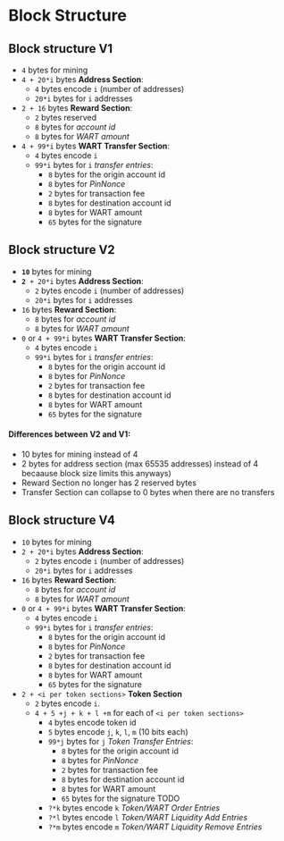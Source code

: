 # Block Structure

## Block structure V1 ##
+ `4` bytes for mining
+ `4 + 20*i` bytes **Address Section**:
    + `4` bytes encode `i` (number of addresses)
    + `20*i` bytes for `i` addresses
+ `2 + 16` bytes **Reward Section**:
    + `2` bytes reserved
    + `8` bytes for *account id*
    + `8` bytes for *WART amount*
+ `4 + 99*i` bytes **WART Transfer Section**:
    + `4` bytes encode `i`
    + `99*i` bytes for `i` *transfer entries*:
        + `8` bytes for the origin account id
        + `8` bytes for *PinNonce*
        + `2` bytes for transaction fee
        + `8` bytes for destination account id
        + `8` bytes for WART amount
        + `65` bytes for the signature

## Block structure V2 ##
+ **`10`** bytes for mining
+ **`2`**` + 20*i` bytes **Address Section**:
    + `2` bytes encode `i` (number of addresses)
    + `20*i` bytes for `i` addresses
+ `16` bytes **Reward Section**:
    + `8` bytes for *account id*
    + `8` bytes for *WART amount*
+ `0` or `4 + 99*i` bytes **WART Transfer Section**:
    + `4` bytes encode `i`
    + `99*i` bytes for `i` *transfer entries*:
        + `8` bytes for the origin account id
        + `8` bytes for *PinNonce*
        + `2` bytes for transaction fee
        + `8` bytes for destination account id
        + `8` bytes for WART amount
        + `65` bytes for the signature
#### Differences between V2 and V1:
 - 10 bytes for mining instead of 4
 - 2 bytes for address section (max 65535 addresses) instead of 4 becaause block size limits this anyways)
 - Reward Section no longer has 2 reserved bytes
 - Transfer Section can collapse to 0 bytes when there are no transfers

 ## Block structure V4 ##
+ `10` bytes for mining
+ `2 + 20*i` bytes **Address Section**:
    + `2` bytes encode `i` (number of addresses)
    + `20*i` bytes for `i` addresses
+ `16` bytes **Reward Section**:
    + `8` bytes for *account id*
    + `8` bytes for *WART amount*
+ `0` or `4 + 99*i` bytes **WART Transfer Section**:
    + `4` bytes encode `i`
    + `99*i` bytes for `i` *transfer entries*:
        + `8` bytes for the origin account id
        + `8` bytes for *PinNonce*
        + `2` bytes for transaction fee
        + `8` bytes for destination account id
        + `8` bytes for WART amount
        + `65` bytes for the signature
+ `2 + <i per token sections>` **Token Section**
    + `2` bytes encode `i`.
    + `4 + 5 +j + k + l +m` for each of `<i per token sections>`
        + `4` bytes encode token id
        + `5` bytes encode `j`, `k`, `l`, `m` (10 bits each)
        + `99*j` bytes for `j` *Token Transfer Entries*:
            + `8` bytes for the origin account id
            + `8` bytes for *PinNonce*
            + `2` bytes for transaction fee
            + `8` bytes for destination account id
            + `8` bytes for WART amount
            + `65` bytes for the signature
TODO
        + `?*k` bytes encode `k` *Token/WART Order Entries*
        + `?*l` bytes encode `l` *Token/WART Liquidity Add Entries*
        + `?*m` bytes encode `m` *Token/WART Liquidity Remove Entries*
